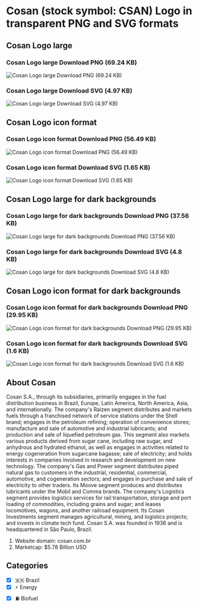 # Cosan (stock symbol: CSAN) Logo in transparent PNG and SVG formats

## Cosan Logo large

### Cosan Logo large Download PNG (69.24 KB)

![Cosan Logo large Download PNG (69.24 KB)](/img/orig/CSAN_BIG-60da9c8d.png)

### Cosan Logo large Download SVG (4.97 KB)

![Cosan Logo large Download SVG (4.97 KB)](/img/orig/CSAN_BIG-05251e09.svg)

## Cosan Logo icon format

### Cosan Logo icon format Download PNG (56.49 KB)

![Cosan Logo icon format Download PNG (56.49 KB)](/img/orig/CSAN-d468fbb9.png)

### Cosan Logo icon format Download SVG (1.65 KB)

![Cosan Logo icon format Download SVG (1.65 KB)](/img/orig/CSAN-521da31a.svg)

## Cosan Logo large for dark backgrounds

### Cosan Logo large for dark backgrounds Download PNG (37.56 KB)

![Cosan Logo large for dark backgrounds Download PNG (37.56 KB)](/img/orig/CSAN_BIG.D-a349d18a.png)

### Cosan Logo large for dark backgrounds Download SVG (4.8 KB)

![Cosan Logo large for dark backgrounds Download SVG (4.8 KB)](/img/orig/CSAN_BIG.D-3d061fc8.svg)

## Cosan Logo icon format for dark backgrounds

### Cosan Logo icon format for dark backgrounds Download PNG (29.95 KB)

![Cosan Logo icon format for dark backgrounds Download PNG (29.95 KB)](/img/orig/CSAN.D-f74a0560.png)

### Cosan Logo icon format for dark backgrounds Download SVG (1.6 KB)

![Cosan Logo icon format for dark backgrounds Download SVG (1.6 KB)](/img/orig/CSAN.D-af7829cc.svg)

## About Cosan

Cosan S.A., through its subsidiaries, primarily engages in the fuel distribution business in Brazil, Europe, Latin America, North America, Asia, and internationally. The company's Raízen segment distributes and markets fuels through a franchised network of service stations under the Shell brand; engages in the petroleum refining; operation of convenience stores; manufacture and sale of automotive and industrial lubricants; and production and sale of liquefied petroleum gas. This segment also markets various products derived from sugar cane, including raw sugar, and anhydrous and hydrated ethanol, as well as engages in activities related to energy cogeneration from sugarcane bagasse; sale of electricity; and holds interests in companies involved in research and development on new technology. The company's Gas and Power segment distributes piped natural gas to customers in the industrial, residential, commercial, automotive, and cogeneration sectors; and engages in purchase and sale of electricity to other traders. Its Moove segment produces and distributes lubricants under the Mobil and Comma brands. The company's Logistics segment provides logistics services for rail transportation, storage and port loading of commodities, including grains and sugar; and leases locomotives, wagons, and another railroad equipment. Its Cosan Investments segment manages agricultural, mining, and logistics projects; and invests in climate tech fund. Cosan S.A. was founded in 1936 and is headquartered in São Paulo, Brazil.

1. Website domain: cosan.com.br
2. Marketcap: $5.78 Billion USD


## Categories
- [x] 🇧🇷 Brazil
- [x] ⚡ Energy
- [x] ⛽ Biofuel
